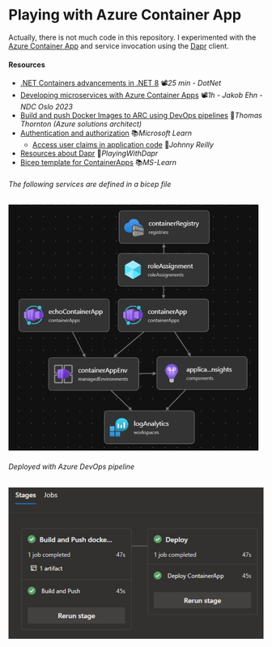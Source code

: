 # Playing with Azure Container App
Actually, there is not much code in this repository. I experimented with the [Azure Container App](https://learn.microsoft.com/en-us/azure/container-apps/overview) and service invocation using the [Dapr](https://dapr.io/) client.

#### Resources

- [.NET Containers advancements in .NET 8](https://youtu.be/scIAwLrruMY) 📽️*25 min - DotNet*
- [Developing microservices with Azure Container Apps](https://youtu.be/npVfxDiEyeg) 📽️*1h - Jakob Ehn - NDC Oslo 2023*
- [Build and push Docker Images to ARC using DevOps pipelines](https://thomasthornton.cloud/2021/12/16/build-and-push-docker-images-to-azure-container-registry-using-azure-devops-pipelines) 📓*Thomas Thornton (Azure solutions architect)*
- [Authentication and authorization](https://learn.microsoft.com/en-us/azure/container-apps/authentication) 📚*Microsoft Learn*
  - [Access user claims in application code](https://johnnyreilly.com/azure-container-apps-easy-auth-and-dotnet-authentication) 📓*Johnny Reilly*
- [Resources about Dapr](https://github.com/19balazs86/PlayingWithDapr) 👤*PlayingWithDapr*
- [Bicep template for ContainerApps](https://learn.microsoft.com/en-us/azure/templates/microsoft.app/containerapps?pivots=deployment-language-bicep) 📚*MS-Learn*

###### The following services are defined in a bicep file

![Bicep-Visualize-main](images/Bicep-Visualize-main.JPG)

###### Deployed with Azure DevOps pipeline

![DevOps-Pipeline](images/DevOps-Pipeline.JPG)
